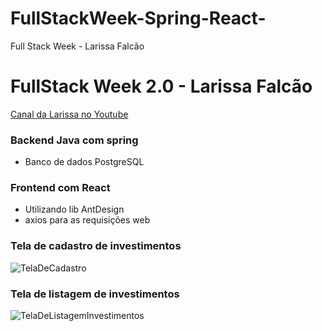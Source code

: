 # FullStackWeek-Spring-React-
Full Stack Week - Larissa Falcão

# FullStack Week 2.0 - Larissa Falcão

[Canal da Larissa no Youtube](https://www.youtube.com/channel/UCpwQbijXpUSvhH7yNk17DKg)

### Backend Java com spring

- Banco de dados PostgreSQL

### Frontend com React

- Utilizando lib AntDesign
- axios para as requisições web

### Tela de cadastro de investimentos

![TelaDeCadastro](https://github.com/HugoMori/FullStackWeek-Spring-React-/blob/master/frontend/CadastrarInvestimento.png)

### Tela de listagem de investimentos

![TelaDeListagemInvestimentos](https://github.com/HugoMori/FullStackWeek-Spring-React-/blob/master/frontend/ListarInvestimentos.png)
